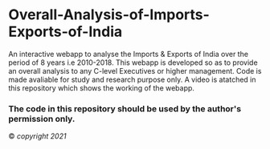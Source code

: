 # Overall-Analysis-of-Imports-Exports-of-India

An interactive webapp to analyse the Imports & Exports of India over the period of 8 years i.e 2010-2018.
This webapp is developed so as to provide an overall analysis to any C-level Executives or higher management. Code is made avaliable for study and research purpose only.
A video is atatched in this repository which shows the working of the webapp.


### The code in this repository should be used by the author's permission only.
© _copyright 2021_
